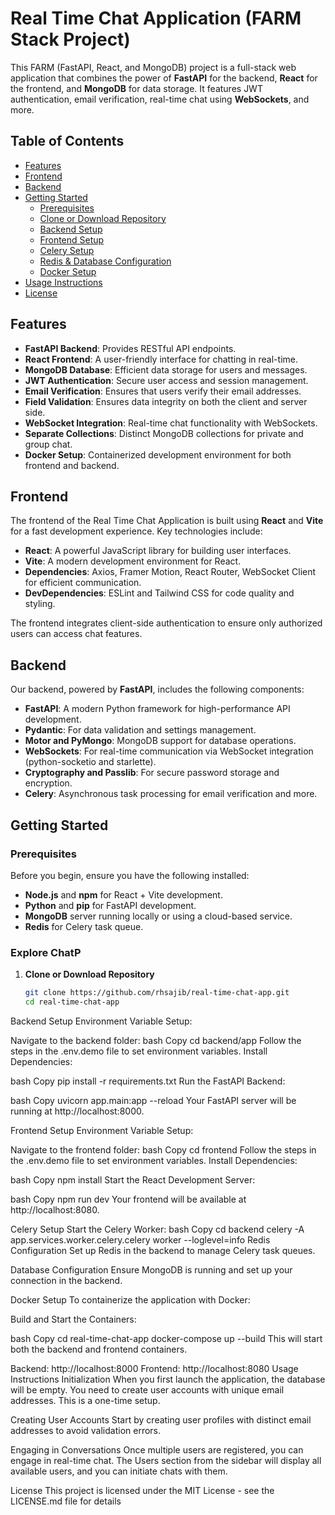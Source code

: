# Real Time Chat Application (FARM Stack Project)

This FARM (FastAPI, React, and MongoDB) project is a full-stack web application that combines the power of **FastAPI** for the backend, **React** for the frontend, and **MongoDB** for data storage. It features JWT authentication, email verification, real-time chat using **WebSockets**, and more.

## Table of Contents
- [Features](#features)
- [Frontend](#frontend)
- [Backend](#backend)
- [Getting Started](#getting-started)
  - [Prerequisites](#prerequisites)
  - [Clone or Download Repository](#explore-chatp)
  - [Backend Setup](#backend-setup)
  - [Frontend Setup](#frontend-setup)
  - [Celery Setup](#celery-setup)
  - [Redis & Database Configuration](#redis-configuration)
  - [Docker Setup](#docker-setup)
- [Usage Instructions](#usage-instructions)
- [License](#license)

## Features

- **FastAPI Backend**: Provides RESTful API endpoints.
- **React Frontend**: A user-friendly interface for chatting in real-time.
- **MongoDB Database**: Efficient data storage for users and messages.
- **JWT Authentication**: Secure user access and session management.
- **Email Verification**: Ensures that users verify their email addresses.
- **Field Validation**: Ensures data integrity on both the client and server side.
- **WebSocket Integration**: Real-time chat functionality with WebSockets.
- **Separate Collections**: Distinct MongoDB collections for private and group chat.
- **Docker Setup**: Containerized development environment for both frontend and backend.

## Frontend

The frontend of the Real Time Chat Application is built using **React** and **Vite** for a fast development experience. Key technologies include:

- **React**: A powerful JavaScript library for building user interfaces.
- **Vite**: A modern development environment for React.
- **Dependencies**: Axios, Framer Motion, React Router, WebSocket Client for efficient communication.
- **DevDependencies**: ESLint and Tailwind CSS for code quality and styling.

The frontend integrates client-side authentication to ensure only authorized users can access chat features.

## Backend

Our backend, powered by **FastAPI**, includes the following components:

- **FastAPI**: A modern Python framework for high-performance API development.
- **Pydantic**: For data validation and settings management.
- **Motor and PyMongo**: MongoDB support for database operations.
- **WebSockets**: For real-time communication via WebSocket integration (python-socketio and starlette).
- **Cryptography and Passlib**: For secure password storage and encryption.
- **Celery**: Asynchronous task processing for email verification and more.

## Getting Started

### Prerequisites
Before you begin, ensure you have the following installed:

- **Node.js** and **npm** for React + Vite development.
- **Python** and **pip** for FastAPI development.
- **MongoDB** server running locally or using a cloud-based service.
- **Redis** for Celery task queue.

### Explore ChatP

1. **Clone or Download Repository**
   ```bash
   git clone https://github.com/rhsajib/real-time-chat-app.git
   cd real-time-chat-app
Backend Setup
Environment Variable Setup:

Navigate to the backend folder:
bash
Copy
cd backend/app
Follow the steps in the .env.demo file to set environment variables.
Install Dependencies:

bash
Copy
pip install -r requirements.txt
Run the FastAPI Backend:

bash
Copy
uvicorn app.main:app --reload
Your FastAPI server will be running at http://localhost:8000.

Frontend Setup
Environment Variable Setup:

Navigate to the frontend folder:
bash
Copy
cd frontend
Follow the steps in the .env.demo file to set environment variables.
Install Dependencies:

bash
Copy
npm install
Start the React Development Server:

bash
Copy
npm run dev
Your frontend will be available at http://localhost:8080.

Celery Setup
Start the Celery Worker:
bash
Copy
cd backend
celery -A app.services.worker.celery.celery worker --loglevel=info
Redis Configuration
Set up Redis in the backend to manage Celery task queues.

Database Configuration
Ensure MongoDB is running and set up your connection in the backend.

Docker Setup
To containerize the application with Docker:

Build and Start the Containers:

bash
Copy
cd real-time-chat-app
docker-compose up --build
This will start both the backend and frontend containers.

Backend: http://localhost:8000
Frontend: http://localhost:8080
Usage Instructions
Initialization
When you first launch the application, the database will be empty. You need to create user accounts with unique email addresses. This is a one-time setup.

Creating User Accounts
Start by creating user profiles with distinct email addresses to avoid validation errors.

Engaging in Conversations
Once multiple users are registered, you can engage in real-time chat. The Users section from the sidebar will display all available users, and you can initiate chats with them.

License
This project is licensed under the MIT License - see the LICENSE.md file for details
